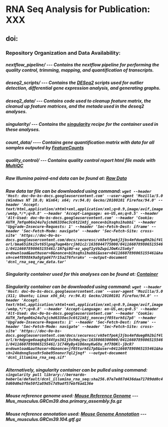 # RNA Seq Analysis for Publication: XXX

## doi:


### Repository Organization and Data Availability:



##### nextflow_pipeline/ --- Contains the nextflow pipeline for performing the quality control, trimming, mapping, and quantification of transcripts.

##### deseq2_scripts/ --- Contains the [DESeq2](https://bioconductor.org/packages/release/bioc/html/DESeq2.html) scripts used for outlier detection, differential gene expression analysis, and generating graphs.

##### deseq2_data/ --- Contains code used to cleanup feature matrix, the cleanud up feature matrices, and the metada used in the deseq2 analyses.

##### singularity/ --- Contains the [singularity](https://sylabs.io/docs/) recipe for the container used in these analyses.

##### count_data/ ---- Contains gene quantification matrix with data for all samples outputed by [FeatureCounts](https://academic.oup.com/bioinformatics/article/30/7/923/232889)

##### quality_control/ --- Contains quality control report html file made with [MultiQC](https://multiqc.info/)

##### Raw Illumina paired-end data can be found at: [Raw Data](https://drive.google.com/drive/folders/1IRp2A5-B7ENPiobFfX452opIA5OixlzZ?usp=sharing)

##### Raw data tar file can be downloaded using command: ` wget --header 'Host: doc-0o-bs-docs.googleusercontent.com' --user-agent 'Mozilla/5.0 (Windows NT 10.0; Win64; x64; rv:94.0) Gecko/20100101 Firefox/94.0' --header 'Accept: text/html,application/xhtml+xml,application/xml;q=0.9,image/avif,image/webp,*/*;q=0.8' --header 'Accept-Language: en-US,en;q=0.5' --header 'Alt-Used: doc-0o-bs-docs.googleusercontent.com' --header 'Cookie: AUTH_7mfqo06n24u7ujchd6338ec3c6t21k8j_nonce=bihsqhs1hubbi' --header 'Upgrade-Insecure-Requests: 1' --header 'Sec-Fetch-Dest: iframe' --header 'Sec-Fetch-Mode: navigate' --header 'Sec-Fetch-Site: cross-site' 'https://doc-0o-bs-docs.googleusercontent.com/docs/securesc/vk8etfpokj3jbs4mfdueg0h2bif4lorl/bma65i8ki5vt65lpng7uqm4brcjh01c2/1638044775000/04116607898065155461/04116607898065155461/1N7qi0U-ez_wpqT1yVbZwpiJOeKc2So6y?e=download&authuser=0&nonce=bihsqhs1hubbi&user=04116607898065155461&hash=ce4f8988k9a8gtpd47fr15a276fvrakv' --output-document 'dcnl_rna_seq_raw_data.tar' `

##### Singularity container used for this analyses can be found at: [Container](https://cloud.sylabs.io/library/bernardo-heberle/default/dcnl_illumina_rna_seq)

##### Singularity container can be downloaded using command: ` wget --header 'Host: doc-0o-bs-docs.googleusercontent.com' --user-agent 'Mozilla/5.0 (X11; Ubuntu; Linux x86_64; rv:94.0) Gecko/20100101 Firefox/94.0' --header 'Accept: text/html,application/xhtml+xml,application/xml;q=0.9,image/avif,image/webp,*/*;q=0.8' --header 'Accept-Language: en-US,en;q=0.5' --header 'Alt-Used: doc-0o-bs-docs.googleusercontent.com' --header 'Cookie: AUTH_7mfqo06n24u7ujchd6338ec3c6t21k8j_nonce=jf05turh8i7p8' --header 'Upgrade-Insecure-Requests: 1' --header 'Sec-Fetch-Dest: iframe' --header 'Sec-Fetch-Mode: navigate' --header 'Sec-Fetch-Site: cross-site' 'https://doc-0o-bs-docs.googleusercontent.com/docs/securesc/vk8etfpokj3jbs4mfdueg0h2bif4lorl/krhdpvge6oaqkq344tps361j8s9dujbv/1638060300000/04116607898065155461/04116607898065155461/1C74HyBy41O6nnyKwG8u_hf78OKl-jDcR?e=download&authuser=0&nonce=jf05turh8i7p8&user=04116607898065155461&hash=24kdnnq5uso9r5obe95nonvr7ql2jnqf' --output-document 'dcnl_illumina_rna_seq.sif' `

##### Alternatively, singularity container can be pulled using command: ` singularity pull library://bernardo-heberle/default/dcnl_illumina_rna_seq:sha256.07e7e087d436daa71709dd0c48d60d0e3f6e50f2a89d5c7d9adf57ebf6ad136e `

##### Mouse reference genome used: [Mouse Reference Genome](http://ftp.ensembl.org/pub/release-104/fasta/mus_musculus/dna/) --- Mus_musculus.GRCm39.dna.primary_assembly.fa.gz

##### Mouse reference annotation used: [Mouse Genome Annotation](http://ftp.ensembl.org/pub/release-104/gtf/mus_musculus/) --- Mus_musculus.GRCm39.104.gtf.gz
